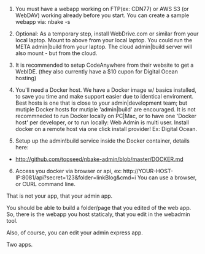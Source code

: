 

1. You must have a webapp working on FTP(ex: CDN77) or AWS S3 (or WebDAV) working already before you start. You can create a sample webapp via: nbake -s


2. Optional: As a temporary step, install WebDrive.com or similar from your local laptop. Mount to above from your local laptop. You could run the META admin|build from your laptop. The cloud admin|build server will also mount - but from the cloud.


3. It is recommended to setup CodeAnywhere from their website to get a WebIDE. (they also currently have a $10 cupon for Digital Ocean hosting)


4. You'll need a Docker host. We have a Docker image w/ basics installed, to save you time and make support easier due to identical enviroment. Best hosts is one that is close to your admin|development team; but mutiple Docker hosts for mutiple 'admin|build' are encouraged.
It is not recommneded to run Docker locally on PC|Mac, or to have one 'Docker host' per developer, or to run locally: Web Admin is multi user.
Install docker on a remote host via one click install provider! Ex: Digital Ocean.


5. Setup up the admin!build service inside the Docker container, details here:
- http://github.com/topseed/nbake-admin/blob/master/DOCKER.md


6. Access you docker via browser or api, ex:
http://YOUR-HOST-IP:8081/api?secret=123&folder=linkBlog&cmd=i
You can use a browser, or CURL command line.



That is not your app, that your admin app.

You should be able to build a folder/page that you edited of the web app.
So, there is the webapp you host staticaly, that you edit in the webadmin tool.

Also, of course, you can edit your admin express app.

Two apps.

